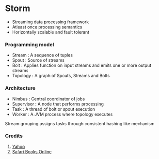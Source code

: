 # Storm

- Streaming data processing framework
- Atleast once processing semantics
- Horizontally scalable and fault tolerant

### Programming model

- Stream : A sequence of tuples
- Spout : Source of streams
- Bolt : Applies function on input streams and emits one or more output streams
- Topology : A graph of Spouts, Streams and Bolts

### Architecture

- Nimbus : Central coordinator of jobs
- Supervisor : A node that performs processing
- Task : A thread of bolt or spout execution
- Worker : A JVM process where topology executes

Stream grouping assigns tasks through consistent hashing like mechanism



### Credits

1. [Yahoo](https://www.slideshare.net/RobertEvans26/scaling-apache-storm-hadoop-summit-2015)
2. [Safari Books Online](https://www.safaribooksonline.com/library/view/learning-path-advanced/9781491978665/)